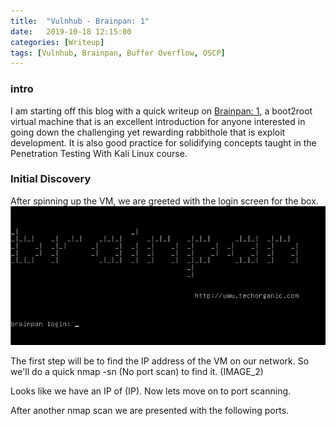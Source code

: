 ```yaml
---
title:  "Vulnhub - Brainpan: 1"
date:   2019-10-18 12:15:00
categories: [Writeup]
tags: [Vulnhub, Brainpan, Buffer Overflow, OSCP]
---
```


### intro

I am starting off this blog with a quick writeup on [Brainpan: 1][brainpan-link], a boot2root virtual machine that is an excellent introduction for anyone interested
in going down the challenging yet rewarding rabbithole that is exploit development.
It is also good practice for solidifying concepts taught in the Penetration Testing With Kali Linux course.

### Initial Discovery

After spinning up the VM, we are greeted with the login screen for the box.
![](/images/brainpan1-1.jpg)

The first step will be to find the IP address of the VM on our network. So we'll do a quick nmap -sn (No port scan) to find it.
(IMAGE_2)

Looks like we have an IP of (IP). Now lets move on to port scanning.

After another nmap scan we are presented with the following ports.

[brainpan-link]: https://www.vulnhub.com/entry/brainpan-1,51/
